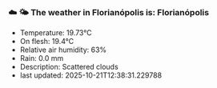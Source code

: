 ### ☁️ 🌤️  The weather in Florianópolis is: Florianópolis

- Temperature: 19.73°C
- On flesh: 19.4°C
- Relative air humidity: 63%
- Rain: 0.0 mm
- Description: Scattered clouds
- last updated: 2025-10-21T12:38:31.229788
